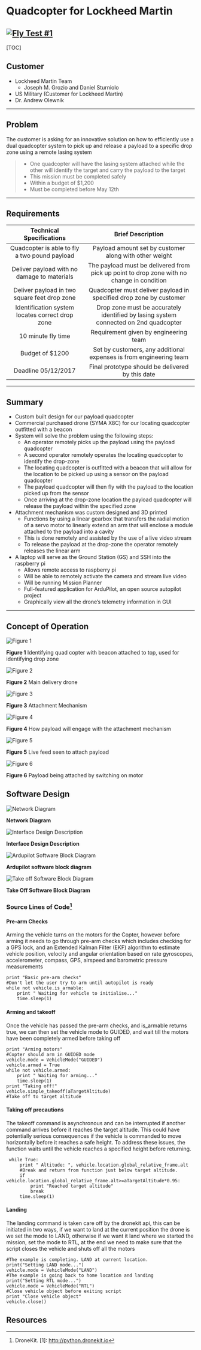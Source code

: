 Quadcopter for Lockheed Martin
===================

[![Fly Test #1](http://i.imgur.com/DZ6Zg8d.jpg)](https://youtu.be/pdV8AvQczOo "Fly Test #1")
----------

[TOC]

Customer
----------
- Lockheed Martin Team
	- Joseph M. Grozio and Daniel Sturniolo
- US Military (Customer for Lockheed Martin)
- Dr. Andrew Olewnik

----------

Problem
-------------

The customer is asking for an innovative solution on how to efficiently use a dual quadcopter system to pick up and release a payload to a specific drop zone using a remote lasing system
  > - One quadcopter will have the lasing system attached while the other will identify the target and carry the payload to the target
  > - This mission must be completed safely
  > - Within a budget of $1,200
  > - Must be completed before May 12th

----------
Requirements
-------------------
| Technical Specifications | Brief Description |
| :------------------------:| :-----------------: |
| Quadcopter is able to fly a two pound payload | Payload amount set by customer along with other weight |
| Deliver payload with no damage to materials    | The payload must be delivered from pick up point to drop zone with no change in condition |
| Deliver payload in two square feet drop zone     | Quadcopter must deliver payload in specified drop zone by customer |
| Identification system locates correct drop zone | Drop zone must be accurately identified by lasing system connected on 2nd quadcopter |
| 10 minute fly time | Requirement given by engineering team |
| Budget of $1200 | Set by customers, any additional expenses is from engineering team |
| Deadline 05/12/2017 | Final prototype should be delivered by this date |

----------


Summary
-------------

- Custom built design for our payload quadcopter
- Commercial purchased drone (SYMA X8C) for our locating quadcopter outfitted with a beacon
- System will solve the problem using the following steps:
	- An operator remotely picks up the payload using the payload quadcopter
	- A second operator remotely operates the locating quadcopter to identify the drop-zone
	- The locating quadcopter is outfitted with a beacon that will allow for the location to be picked up using
a sensor on the payload quadcopter
	- The payload quadcopter will then fly with the payload to the location picked up from the sensor
	- Once arriving at the drop-zone location the payload quadcopter will release the payload within the
specified zone
- Attachment mechanism was custom designed and 3D printed
	- Functions by using a linear gearbox that transfers the radial motion of a servo motor to linearly extend
an arm that will enclose a module attached to the payload into a cavity
	- This is done remotely and assisted by the use of a live video stream
	- To release the payload at the drop-zone the operator remotely releases the linear arm
- A laptop will serve as the Ground Station (GS) and SSH into the raspberry pi
	- Allows remote access to raspberry pi
	- Will be able to remotely activate the camera and stream live video
	- Will be running Mission Planner
	- Full-featured application for ArduPilot, an open source autopilot project
	- Graphically view all the drone’s telemetry information in GUI

----------


Concept of Operation
--------------------

![Figure 1](http://i.imgur.com/WC13b8N.png?1 "Fig 1")

**Figure 1** Identifying quad copter with beacon attached to top, used for identifying drop zone

![Figure 2](http://i.imgur.com/AzgY8Aa.png?1 "Fig 2")

**Figure 2** Main delivery drone

![Figure 3](http://i.imgur.com/tdDv2jJ.png "Fig 3")

**Figure 3** Attachment Mechanism

![Figure 4](http://i.imgur.com/yw3Le9E.png "Fig 4")

**Figure 4** How payload will engage with the attachment mechanism

![Figure 5](http://i.imgur.com/f53D2HV.png "Fig 5")

**Figure 5** Live feed seen to attach payload

![Figure 6](http://i.imgur.com/nDAR6YQ.png "Fig 6")

**Figure 6** Payload being attached by switching on motor


Software Design
---------------
![Network Diagram](img/Network_Diagram.jpg)

**Network Diagram**

![Interface Design Description](img/quadcopter_SW_BD.jpg)

**Interface Design Description**

![Ardupilot Software Block Diagram](img/arduPilot_block_diagram.jpg)

**Ardupilot software block diagram**

![Take off Software Block Diagram](http://i.imgur.com/voCKQRu.png?1)

**Take Off Software Block Diagram**

### Source Lines of Code[^footnote]
#### Pre-arm Checks
Arming the vehicle turns on the motors for the Copter, however before arming it needs to go through pre-arm checks which includes checking for a GPS lock, and an Extended Kalman Filter (EKF) algorithm to estimate vehicle position, velocity and angular orientation based on rate gyroscopes, accelerometer, compass, GPS, airspeed and barometric pressure measurements

    print "Basic pre-arm checks"
    #Don't let the user try to arm until autopilot is ready
    while not vehicle.is_armable:
	    print " Waiting for vehicle to initialise..."
	    time.sleep(1)

#### Arming and takeoff
Once the vehicle has passed the pre-arm checks, and is_armable returns true, we can then set the vehicle mode to GUIDED, and wait till the motors have been completely armed before taking off

	print "Arming motors"
    #Copter should arm in GUIDED mode
    vehicle.mode = VehicleMode("GUIDED")
    vehicle.armed = True
    while not vehicle.armed:
	    print " Waiting for arming..."
	    time.sleep(1)
    print "Taking off!"
    vehicle.simple_takeoff(aTargetAltitude) 
    #Take off to target altitude

#### Taking off precautions 
The takeoff command is asynchronous and can be interrupted if another command arrives before it reaches the target altitude. This could have potentially serious consequences if the vehicle is commanded to move horizontally before it reaches a safe height. To address these issues, the function waits until the vehicle reaches a specified height before returning.

	 while True:
	     print " Altitude: ", vehicle.location.global_relative_frame.alt
		 #Break and return from function just below target altitude.
		 if vehicle.location.global_relative_frame.alt>=aTargetAltitude*0.95:
		     print "Reached target altitude"
		     break
	     time.sleep(1)

#### Landing 
The landing command is taken care off by the dronekit api, this can be initiated in two ways, if we want to land at the current position the drone is we set the mode to LAND, otherwise if we want it land where we started the mission, set the mode to RTL, at the end we need to make sure that the script closes the vehicle and shuts off all the motors

    #The example is completing. LAND at current location.
    print("Setting LAND mode...")
    vehicle.mode = VehicleMode("LAND")
    #The example is going back to home location and landing
    print("Setting RTL mode...")
    vehicle.mode = VehicleMode("RTL")
    #Close vehicle object before exiting script
    print "Close vehicle object"
    vehicle.close()
  
## Resources 
  [^footnote]: DroneKit.
  [1]: http://python.dronekit.io
